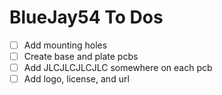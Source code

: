 # BlueJay54 To Dos

- [ ] Add mounting holes
- [ ] Create base and plate pcbs
- [ ] Add JLCJLCJLCJLC somewhere on each pcb
- [ ] Add logo, license, and url